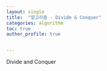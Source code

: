 ```yaml
---
layout: single
title:  "알고리즘 - Divide & Conquer"
categories: algorithm
toc: true
author_profile: true


---
```


Divide and Conquer